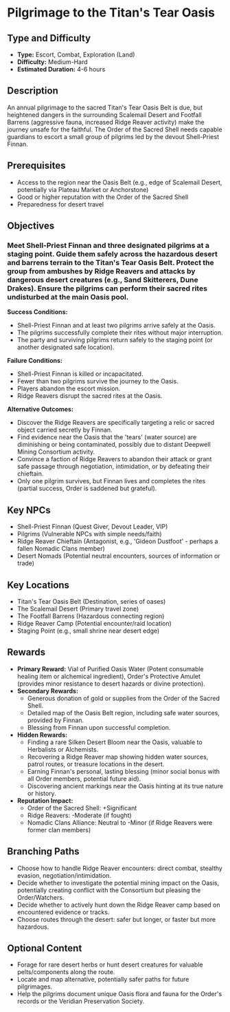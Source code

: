 # Pilgrimage to the Titan's Tear Oasis

## Type and Difficulty
- **Type:** Escort, Combat, Exploration (Land)
- **Difficulty:** Medium-Hard
- **Estimated Duration:** 4-6 hours

## Description
An annual pilgrimage to the sacred Titan's Tear Oasis Belt is due, but heightened dangers in the surrounding Scalemail Desert and Footfall Barrens (aggressive fauna, increased Ridge Reaver activity) make the journey unsafe for the faithful. The Order of the Sacred Shell needs capable guardians to escort a small group of pilgrims led by the devout Shell-Priest Finnan.

## Prerequisites
- Access to the region near the Oasis Belt (e.g., edge of Scalemail Desert, potentially via Plateau Market or Anchorstone)
- Good or higher reputation with the Order of the Sacred Shell
- Preparedness for desert travel

## Objectives
### Meet Shell-Priest Finnan and three designated pilgrims at a staging point. Guide them safely across the hazardous desert and barrens terrain to the Titan's Tear Oasis Belt. Protect the group from ambushes by Ridge Reavers and attacks by dangerous desert creatures (e.g., Sand Skitterers, Dune Drakes). Ensure the pilgrims can perform their sacred rites undisturbed at the main Oasis pool.

**Success Conditions:**
- Shell-Priest Finnan and at least two pilgrims arrive safely at the Oasis.
- The pilgrims successfully complete their rites without major interruption.
- The party and surviving pilgrims return safely to the staging point (or another designated safe location).

**Failure Conditions:**
- Shell-Priest Finnan is killed or incapacitated.
- Fewer than two pilgrims survive the journey to the Oasis.
- Players abandon the escort mission.
- Ridge Reavers disrupt the sacred rites at the Oasis.

**Alternative Outcomes:**
- Discover the Ridge Reavers are specifically targeting a relic or sacred object carried secretly by Finnan.
- Find evidence near the Oasis that the 'tears' (water source) are diminishing or being contaminated, possibly due to distant Deepwell Mining Consortium activity.
- Convince a faction of Ridge Reavers to abandon their attack or grant safe passage through negotiation, intimidation, or by defeating their chieftain.
- Only one pilgrim survives, but Finnan lives and completes the rites (partial success, Order is saddened but grateful).

## Key NPCs
- Shell-Priest Finnan (Quest Giver, Devout Leader, VIP)
- Pilgrims (Vulnerable NPCs with simple needs/faith)
- Ridge Reaver Chieftain (Antagonist, e.g., 'Gideon Dustfoot' - perhaps a fallen Nomadic Clans member)
- Desert Nomads (Potential neutral encounters, sources of information or trade)

## Key Locations
- Titan's Tear Oasis Belt (Destination, series of oases)
- The Scalemail Desert (Primary travel zone)
- The Footfall Barrens (Hazardous connecting region)
- Ridge Reaver Camp (Potential encounter/raid location)
- Staging Point (e.g., small shrine near desert edge)

## Rewards
- **Primary Reward:** Vial of Purified Oasis Water (Potent consumable healing item or alchemical ingredient), Order's Protective Amulet (provides minor resistance to desert hazards or divine protection).
- **Secondary Rewards:**
  - Generous donation of gold or supplies from the Order of the Sacred Shell.
  - Detailed map of the Oasis Belt region, including safe water sources, provided by Finnan.
  - Blessing from Finnan upon successful completion.
- **Hidden Rewards:**
  - Finding a rare Silken Desert Bloom near the Oasis, valuable to Herbalists or Alchemists.
  - Recovering a Ridge Reaver map showing hidden water sources, patrol routes, or treasure locations in the desert.
  - Earning Finnan's personal, lasting blessing (minor social bonus with all Order members, potential future aid).
  - Discovering ancient markings near the Oasis hinting at its true nature or history.
- **Reputation Impact:**
  - Order of the Sacred Shell: +Significant
  - Ridge Reavers: -Moderate (if fought)
  - Nomadic Clans Alliance: Neutral to -Minor (if Ridge Reavers were former clan members)

## Branching Paths
- Choose how to handle Ridge Reaver encounters: direct combat, stealthy evasion, negotiation/intimidation.
- Decide whether to investigate the potential mining impact on the Oasis, potentially creating conflict with the Consortium but pleasing the Order/Watchers.
- Decide whether to actively hunt down the Ridge Reaver camp based on encountered evidence or tracks.
- Choose routes through the desert: safer but longer, or faster but more hazardous.

## Optional Content
- Forage for rare desert herbs or hunt desert creatures for valuable pelts/components along the route.
- Locate and map alternative, potentially safer paths for future pilgrimages.
- Help the pilgrims document unique Oasis flora and fauna for the Order's records or the Veridian Preservation Society.
